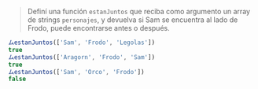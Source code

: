 > Definí una función `estanJuntos` que reciba como argumento un array de strings `personajes`, y devuelva si Sam se encuentra al lado de Frodo, puede encontrarse antes o después.
>
```javascript
ムestanJuntos(['Sam', 'Frodo', 'Legolas']) 
true
ムestanJuntos(['Aragorn', 'Frodo', 'Sam']) 
true
ムestanJuntos(['Sam', 'Orco', 'Frodo']) 
false
```
